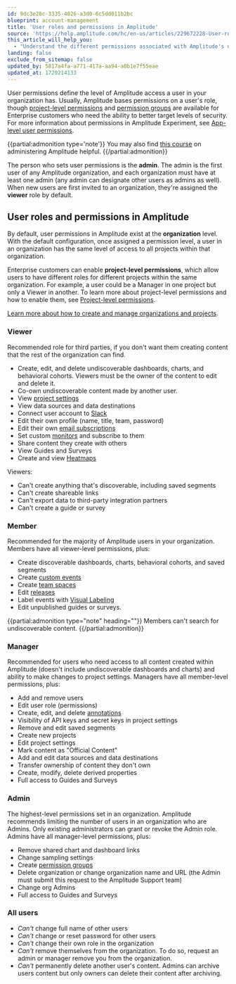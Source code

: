 ```yaml
---
id: 9dc3e28c-3335-4026-a3d0-6c5dd011b2bc
blueprint: account-management
title: 'User roles and permissions in Amplitude'
source: 'https://help.amplitude.com/hc/en-us/articles/229672228-User-roles-and-permissions-in-Amplitude'
this_article_will_help_you:
  - "Understand the different permissions associated with Amplitude's user roles"
landing: false
exclude_from_sitemap: false
updated_by: 5817a4fa-a771-417a-aa94-a0b1e7f55eae
updated_at: 1720214133
---
```

User permissions define the level of Amplitude access a user in your organization has. Usually, Amplitude bases permissions on a user's role, though [project-level permissions](/docs/admin/account-management/manage-users) and [permission groups](/docs/admin/account-management/manage-permission-groups) are available for Enterprise customers who need the ability to better target levels of security. For more information about permissions in Amplitude Experiment, see [App-level user permissions](/docs/feature-experiment/app-level-permissions).

{{partial:admonition type='note'}}
You may also find [this course](https://academy.amplitude.com/amplitude-analytics-admin-essentials) on administering Amplitude helpful.
{{/partial:admonition}}

The person who sets user permissions is the **admin**. The admin is the first user of any Amplitude organization, and each organization must have at least one admin (any admin can designate other users as admins as well). When new users are first invited to an organization, they're assigned the **viewer** role by default.

## User roles and permissions in Amplitude

By default, user permissions in Amplitude exist at the **organization** level. With the default configuration, once assigned a permission level, a user in an organization has the same level of access to all projects within that organization.

Enterprise customers can enable **project-level permissions**, which allow users to have different roles for different projects within the same organization. For example, a user could be a Manager in one project but only a Viewer in another. To learn more about project-level permissions and how to enable them, see [Project-level permissions](/docs/admin/account-management/manage-users#project-level-permissions).

[Learn more about how to create and manage organizations and projects](/docs/admin/account-management/manage-users).


### Viewer
Recommended role for third parties, if you don't want them creating content that the rest of the organization can find.

* Create, edit, and delete undiscoverable dashboards, charts, and behavioral cohorts. Viewers must be the owner of the content to edit and delete it.
* Co-own undiscoverable content made by another user.
* View [project settings](/docs/admin/account-management/manage-orgs-projects)
* View data sources and data destinations
* Connect user account to [Slack](/docs/analytics/integrate-slack)
* Edit their own profile (name, title, team, password)
* Edit their own [email subscriptions](/docs/analytics/dashboard-create)
* Set custom [monitors](/docs/analytics/insights) and subscribe to them
* Share content they create with others
* View Guides and Surveys
* Create and view [Heatmaps](/docs/session-replay/heatmaps)

Viewers:
* Can't create anything that's discoverable, including saved segments
* Can't create shareable links
* Can't export data to third-party integration partners
* Can't create a guide or survey

### Member

Recommended for the majority of Amplitude users in your organization. Members have all viewer-level permissions, plus:

* Create discoverable dashboards, charts, behavioral cohorts, and saved segments
* Create [custom events](/docs/data/custom-events)
* Create [team spaces](/docs/analytics/collaborate-with-spaces)
* Edit [releases](/docs/analytics/releases)
* Label events with [Visual Labeling](/docs/data/visual-labeling)
* Edit unpublished guides or surveys. 

{{partial:admonition type="note" heading=""}}
Members can't search for undiscoverable content.
{{/partial:admonition}}
 
### Manager

Recommended for users who need access to all content created within Amplitude (doesn't include undiscoverable dashboards and charts) and ability to make changes to project settings. Managers have all member-level permissions, plus:

* Add and remove users
* Edit user role (permissions)
* Create, edit, and delete [annotations](/docs/analytics/microscope)
* Visibility of API keys and secret keys in project settings
* Remove and edit saved segments
* Create new projects
* Edit project settings
* Mark content as "Official Content"
* Add and edit data sources and data destinations
* Transfer ownership of content they don't own
* Create, modify, delete derived properties
* Full access to Guides and Surveys

### Admin

The highest-level permissions set in an organization. Amplitude recommends limiting the number of users in an organization who are Admins. Only existing administrators can grant or revoke the Admin role. Admins have all manager-level permissions, plus:

* Remove shared chart and dashboard links
* Change sampling settings
* Create [permission groups](/docs/admin/account-management/manage-permission-groups)
* Delete organization or change organization name and URL (the Admin must submit this request to the Amplitude Support team)
* Change org Admins
* Full access to Guides and Surveys

### All users
* *Can't* change full name of other users
* *Can't* change or reset password for other users
* *Can't* change their own role in the organization
* *Can't* remove themselves from the organization. To do so, request an admin or manager remove you from the organization.
* *Can't* permanently delete another user's content. Admins can archive users content but only owners can delete their content after archiving.